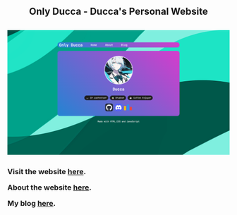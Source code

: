<h2 align="center"> <strong> Only Ducca - Ducca's Personal Website </strong> <h2>

<img src="./assets/review.png">

<h3>
    <p> Visit the website <a href="https://caodoc.github.io"> here</a>. </p>
    <p> About the website <a href="https://caodoc.github.io/about"> here</a>. </p>
    <p> My blog <a href="https://caodoc.github.io/blog"> here</a>. </p>
</h3>